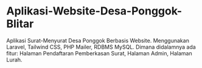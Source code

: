 # Aplikasi-Website-Desa-Ponggok-Blitar
Aplikasi Surat-Menyurat Desa Ponggok Berbasis Website. Menggunakan Laravel, Tailwind CSS, PHP Mailer, RDBMS MySQL. Dimana didalamnya ada fitur: Halaman Pendaftaran Pemberkasan Surat, Halaman Admin, Halaman Lurah.
